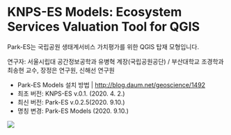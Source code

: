 KNPS-ES Models: Ecosystem Services Valuation Tool for QGIS
========================
   
Park-ES는 국립공원 생태계서비스 가치평가를 위한 QGIS 탑재 모형입니다.

연구자: 서울시립대 공간정보공학과 유병혁 계장(국립공원공단) / 부산대학교 조경학과 최송현 교수, 장정은 연구원, 신해선 연구원

* Park-ES Models 설치 방법 | http://blog.daum.net/geoscience/1492   
* 최초 버전: KNPS-ES v.0.1. (2020. 4. 2.)
* 최신 버전: Park-ES v.0.2.5(2020. 9.10.)
* 명칭 변경: Park-ES Models (2020. 9.10.)
<img src="https://github.com/osgeokr/KNPS-InVEST/blob/master/HABITAT_QUAL.png">
